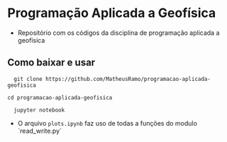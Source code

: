 # Programação Aplicada a Geofísica
- Repositório com os códigos da disciplina de programação aplicada a geofísica
## Como baixar e usar
```
  git clone https://github.com/MatheusRamo/programacao-aplicada-geofisica
```
```
cd programacao-aplicada-geofisica
```

```
  jupyter notebook
```
- O arquivo `plots.ipynb` faz uso de todas a funções do modulo ´read_write.py´
